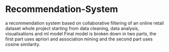 # Recommendation-System
a recommendation system based on collaborative filtering of an online retail dataset
whole project starting from data cleaning, data analysis, visualisations and ml model
Final model is broken down in two parts, the first part uses apriori and association mining and the second part uses cosine similarity.
